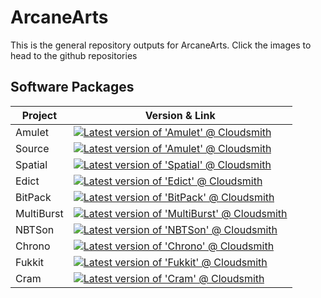 # ArcaneArts
This is the general repository outputs for ArcaneArts. Click the images to head to the github repositories

## Software Packages

| Project    | Version & Link |
|------------|-----------------------------------------------------------------------------------------------------------------------------------------------------------------------------------------------------------------------------------------|
| Amulet     | [![Latest version of 'Amulet' @ Cloudsmith](https://api-prd.cloudsmith.io/v1/badges/version/arcane/archive/maven/Amulet/latest/a=noarch;xg=art.arcane/?render=true&show_latest=true)](https://github.com/ArcaneArts/Amulet)             |
| Source     | [![Latest version of 'Amulet' @ Cloudsmith](https://api-prd.cloudsmith.io/v1/badges/version/arcane/archive/maven/Source/latest/a=noarch;xg=art.arcane/?render=true&show_latest=true)](https://github.com/ArcaneArts/Source)      |
| Spatial    | [![Latest version of 'Spatial' @ Cloudsmith](https://api-prd.cloudsmith.io/v1/badges/version/arcane/archive/maven/Spatial/latest/a=noarch;xg=art.arcane/?render=true&show_latest=true)](https://github.com/ArcaneArts/Spatial)          |
| Edict      | [![Latest version of 'Edict' @ Cloudsmith](https://api-prd.cloudsmith.io/v1/badges/version/arcane/archive/maven/Edict/latest/a=noarch;xg=art.arcane/?render=true&show_latest=true)](https://github.com/ArcaneArts/Edict)                |
| BitPack    | [![Latest version of 'BitPack' @ Cloudsmith](https://api-prd.cloudsmith.io/v1/badges/version/arcane/archive/maven/BitPack/latest/a=noarch;xg=art.arcane/?render=true&show_latest=true)](https://github.com/ArcaneArts/BitPack)          |
| MultiBurst | [![Latest version of 'MultiBurst' @ Cloudsmith](https://api-prd.cloudsmith.io/v1/badges/version/arcane/archive/maven/MultiBurst/latest/a=noarch;xg=art.arcane/?render=true&show_latest=true)](https://github.com/ArcaneArts/MultiBurst) |
| NBTSon     | [![Latest version of 'NBTSon' @ Cloudsmith](https://api-prd.cloudsmith.io/v1/badges/version/arcane/archive/maven/NBTSon/latest/a=noarch;xg=art.arcane/?render=true&show_latest=true)](https://github.com/ArcaneArts/NBTSon)             |
| Chrono     | [![Latest version of 'Chrono' @ Cloudsmith](https://api-prd.cloudsmith.io/v1/badges/version/arcane/archive/maven/Chrono/latest/a=noarch;xg=art.arcane/?render=true&show_latest=true)](https://github.com/ArcaneArts/Chrono)             |
| Fukkit     | [![Latest version of 'Fukkit' @ Cloudsmith](https://api-prd.cloudsmith.io/v1/badges/version/arcane/archive/maven/Fukkit/latest/a=noarch;xg=art.arcane/?render=true&show_latest=true)](https://github.com/ArcaneArts/Fukkit)             |
| Cram       | [![Latest version of 'Cram' @ Cloudsmith](https://api-prd.cloudsmith.io/v1/badges/version/arcane/archive/maven/Cram/latest/a=noarch;xg=art.arcane/?render=true&show_latest=true)](https://github.com/ArcaneArts/Cram)               |
                                                                                                                                      
